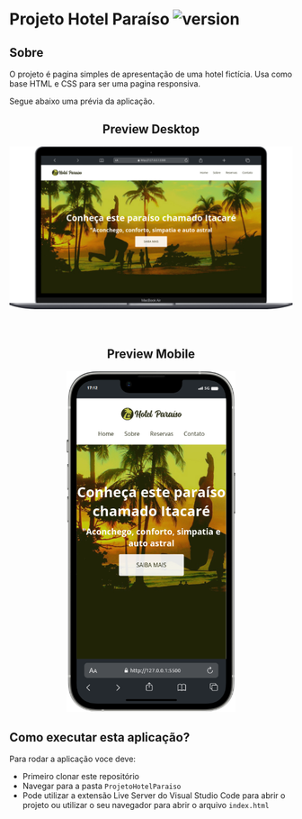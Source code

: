 # Projeto Hotel Paraíso ![version](https://img.shields.io/badge/version-1.0.0-blue)

## Sobre

O projeto é pagina simples de apresentação de uma hotel fictícia. Usa como base HTML e CSS para ser uma pagina responsiva.

Segue abaixo uma prévia da aplicação.

<h2 align="center">Preview Desktop</h2>
<div align="center">
	<img width="800" src="./docs/images/macbook.png">
</div>

<h2 align="center" style="margin-top: 4rem;">Preview Mobile</h2>
<div align="center">
	<img width="300" src="./docs/images/mobile.png">
</div>

## Como executar esta aplicação?

Para rodar a aplicação voce deve:
- Primeiro clonar este repositório
- Navegar para a pasta `ProjetoHotelParaiso`
- Pode utilizar a extensão Live Server do Visual Studio Code para abrir o projeto ou utilizar o seu navegador para abrir o arquivo `index.html` 